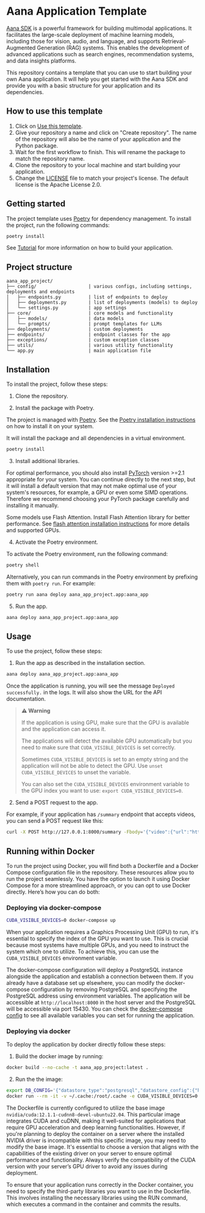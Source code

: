 # Aana Application Template

[Aana SDK](https://github.com/mobiusml/aana_sdk) is a powerful framework for building multimodal applications. It facilitates the large-scale deployment of machine learning models, including those for vision, audio, and language, and supports Retrieval-Augmented Generation (RAG) systems. This enables the development of advanced applications such as search engines, recommendation systems, and data insights platforms.

This repository contains a template that you can use to start building your own Aana application. It will help you get started with the Aana SDK and provide you with a basic structure for your application and its dependencies.

## How to use this template

1. Click on [Use this template](https://github.com/mobiusml/aana_app_template/generate).
2. Give your repository a name and click on "Create repository". The name of the repository will also be the name of your application and the Python package.
3. Wait for the first workflow to finish. This will rename the package to match the repository name.
4. Clone the repository to your local machine and start building your application.
5. Change the [LICENSE](/LICENSE) file to match your project's license. The default license is the Apache License 2.0.

## Getting started

The project template uses [Poetry](https://python-poetry.org/) for dependency management. To install the project, run the following commands:

```bash
poetry install
```

See [Tutorial](https://github.com/mobiusml/aana_sdk/blob/main/docs/tutorial.md) for more information on how to build your application.

## Project structure

```
aana_app_project/
├── config/                   | various configs, including settings, deployments and endpoints
│   ├── endpoints.py          | list of endpoints to deploy
│   ├── deployments.py        | list of deployments (models) to deploy
│   └── settings.py           | app settings
├── core/                     | core models and functionality
│   ├── models/               | data models
│   └── prompts/              | prompt templates for LLMs
├── deployments/              | custom deployments
├── endpoints/                | endpoint classes for the app
├── exceptions/               | custom exception classes
├── utils/                    | various utility functionality
└── app.py                    | main application file
```


## Installation

To install the project, follow these steps:

1. Clone the repository.

2. Install the package with Poetry.

The project is managed with [Poetry](https://python-poetry.org/docs/). See the [Poetry installation instructions](https://python-poetry.org/docs/#installation) on how to install it on your system.

It will install the package and all dependencies in a virtual environment.

```bash
poetry install
```

3. Install additional libraries.

For optimal performance, you should also install [PyTorch](https://pytorch.org/get-started/locally/) version >=2.1 appropriate for your system. You can continue directly to the next step, but it will install a default version that may not make optimal use of your system's resources, for example, a GPU or even some SIMD operations. Therefore we recommend choosing your PyTorch package carefully and installing it manually.

Some models use Flash Attention. Install Flash Attention library for better performance. See [flash attention installation instructions](https://github.com/Dao-AILab/flash-attention?tab=readme-ov-file#installation-and-features) for more details and supported GPUs.


4. Activate the Poetry environment.

To activate the Poetry environment, run the following command:

```bash
poetry shell
```

Alternatively, you can run commands in the Poetry environment by prefixing them with `poetry run`. For example:

```bash
poetry run aana deploy aana_app_project.app:aana_app
```

5. Run the app.

```bash
aana deploy aana_app_project.app:aana_app
```

## Usage

To use the project, follow these steps:

1. Run the app as described in the installation section.

```bash
aana deploy aana_app_project.app:aana_app
```

Once the application is running, you will see the message `Deployed successfully.` in the logs. It will also show the URL for the API documentation.

> **⚠️ Warning**
>
> If the application is using GPU, make sure that the GPU is available and the application can access it.
>
> The applications will detect the available GPU automatically but you need to make sure that `CUDA_VISIBLE_DEVICES` is set correctly.
> 
> Sometimes `CUDA_VISIBLE_DEVICES` is set to an empty string and the application will not be able to detect the GPU. Use `unset CUDA_VISIBLE_DEVICES` to unset the variable.
> 
> You can also set the `CUDA_VISIBLE_DEVICES` environment variable to the GPU index you want to use: `export CUDA_VISIBLE_DEVICES=0`.

2. Send a POST request to the app.

For example, if your application has `/summary` endpoint that accepts videos, you can send a POST request like this:

```bash
curl -X POST http://127.0.0.1:8000/summary -Fbody='{"video":{"url":"https://www.youtube.com/watch?v=VhJFyyukAzA"}}'
```

## Running within Docker

To run the project using Docker, you will find both a Dockerfile and a Docker Compose configuration file in the repository. These resources allow you to run the project seamlessly. You have the option to launch it using Docker Compose for a more streamlined approach, or you can opt to use Docker directly. Here’s how you can do both:

### Deploying via docker-compose

```bash
CUDA_VISIBLE_DEVICES=0 docker-compose up
```

When your application requires a Graphics Processing Unit (GPU) to run, it's essential to specify the index of the GPU you want to use. This is crucial because most systems have multiple GPUs, and you need to instruct the system which one to utilize. To achieve this, you can use the `CUDA_VISIBLE_DEVICES` environment variable.

The docker-compose configuration will deploy a PostgreSQL instance alongside the application and establish a connection between them. If you already have a database set up elsewhere, you can modify the docker-compose configuration by removing PostgreSQL and specifying the PostgreSQL address using environment variables. The application will be accessible at `http://localhost:8000` in the host server and the PostgreSQL will be accessible via port 15430.
You can check the [docker-compose config](./docker-compose.yaml) to see all available variables you can set for running the application.

### Deploying via docker

To deploy the application by docker directly follow these steps:

1. Build the docker image by running:

```bash
docker build --no-cache -t aana_app_project:latest .
```

2. Run the the image:
```bash
export DB_CONFIG='{"datastore_type":"postgresql","datastore_config":{"host":<PG_HOST>,"port":<PG_PORT>,"user":<PGUSER>,"password":<PG_PASSWORD>,"database":<PG_DB>}}'
docker run --rm -it -v ~/.cache:/root/.cache -e CUDA_VISIBLE_DEVICES=0 -e DB_CONFIG=$DB_CONFIG -p 8000:8000 aana_app_project:latest
```

The Dockerfile is currently configured to utilize the base image `nvidia/cuda:12.1.1-cudnn8-devel-ubuntu22.04`. This particular image integrates CUDA and cuDNN, making it well-suited for applications that require GPU acceleration and deep learning functionalities. However, if you're planning to deploy the container on a server where the installed NVIDIA driver is incompatible with this specific image, you may need to modify the base image. It's essential to choose a version that aligns with the capabilities of the existing driver on your server to ensure optimal performance and functionality. Always verify the compatibility of the CUDA version with your server’s GPU driver to avoid any issues during deployment.

To ensure that your application runs correctly in the Docker container, you need to specify the third-party libraries you want to use in the Dockerfile. This involves installing the necessary libraries using the RUN command, which executes a command in the container and commits the results.
